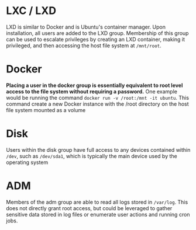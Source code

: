 # LXC / LXD
LXD is similar to Docker and is Ubuntu's container manager. Upon installation, all users are added to the LXD group. Membership of this group can be used to escalate privileges by creating an LXD container, making it privileged, and then accessing the host file system at `/mnt/root`.

# Docker
**Placing a user in the docker group is essentially equivalent to root level access to the file system without requiring a password.**
 One example would be running the command `docker run -v /root:/mnt -it ubuntu`. This command create a new Docker instance with the /root directory on the host file system mounted as a volume

# Disk
Users within the disk group have full access to any devices contained within `/dev`, such as `/dev/sda1`, which is typically the main device used by the operating system

# ADM
Members of the adm group are able to read all logs stored in `/var/log`. This does not directly grant root access, but could be leveraged to gather sensitive data stored in log files or enumerate user actions and running cron jobs.

